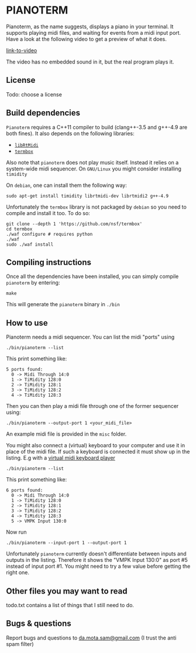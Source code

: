 PIANOTERM
=========

Pianoterm, as the name suggests, displays a piano in your terminal.
It supports playing midi files, and waiting for events from a midi input port.
Have a look at the following video to get a preview of what it does.

[link-to-video][1]

[1]: ./misc/demo.mp4

The video has no embedded sound in it, but the real program plays it.

License
------

Todo: choose a license

Build dependencies
----------------

`Pianoterm` requires a C++11 compiler to build (clang++-3.5 and g++-4.9 are both fines).
It also depends on the following libraries:

- [`libRtMidi`][rtmidi]
- [`termbox`][termbox]

[rtmidi]: http://www.music.mcgill.ca/~gary/rtmidi/
[termbox]: https://github.com/nsf/termbox

Also note that `pianoterm` does not play music itself. Instead it
relies on a system-wide midi sequencer.  On `GNU/Linux` you might
consider installing `timidity`

On `debian`, one can install them the following way:

	sudo apt-get install timidity librtmidi-dev librtmidi2 g++-4.9

Unfortunately the `termbox` library is not packaged by `debian` so
you need to compile and install it too. To do so:

	git clone --depth 1 'https://github.com/nsf/termbox'
	cd termbox
	./waf configure # requires python
	./waf
	sudo ./waf install


Compiling instructions
-------------------

Once all the dependencies have been installed, you can simply compile `pianoterm` by entering:

	make

This will generate the `pianoterm` binary in `./bin`

How to use
----------

Pianoterm needs a midi sequencer. You can list the midi "ports" using

	./bin/pianoterm --list

This print something like:

	5 ports found:
	  0 -> Midi Through 14:0
	  1 -> TiMidity 128:0
	  2 -> TiMidity 128:1
	  3 -> TiMidity 128:2
	  4 -> TiMidity 128:3

Then you can then play a midi file through one of the former sequencer using:

	./bin/pianoterm --output-port 1 <your_midi_file>

An example midi file is provided in the `misc` folder.

You might also connect a (virtual) keyboard to your computer and use
it in place of the midi file. If such a keyboard is connected it must show up in the listing.
E.g with a [virtual midi keyboard player][vmpk]

[vmpk]: http://sourceforge.net/projects/vmpk/

	./bin/pianoterm --list

This print something like:

	6 ports found:
	  0 -> Midi Through 14:0
	  1 -> TiMidity 128:0
	  2 -> TiMidity 128:1
	  3 -> TiMidity 128:2
	  4 -> TiMidity 128:3
	  5 -> VMPK Input 130:0

Now run

	./bin/pianoterm --input-port 1 --output-port 1

Unfortunately `pianoterm` currently doesn't differentiate between
inputs and outputs in the listing. Therefore it shows the "VMPK Input
130:0" as port #5 instead of input port #1. You might need to try
a few value before getting the right one.

Other files you may want to read
--------------------------------

todo.txt contains a list of things that I still need to do.

Bugs & questions
--------------

Report bugs and questions to da.mota.sam@gmail.com (I trust the anti spam filter)

